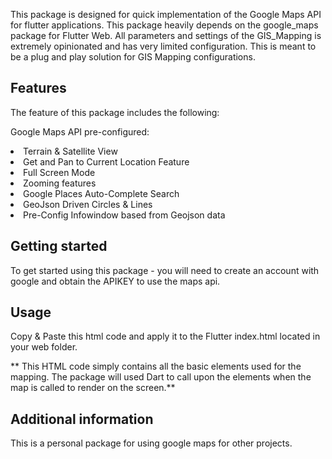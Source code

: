 <!-- 
This README describes the package. If you publish this package to pub.dev,
this README's contents appear on the landing page for your package.

For information about how to write a good package README, see the guide for
[writing package pages](https://dart.dev/guides/libraries/writing-package-pages). 

For general information about developing packages, see the Dart guide for
[creating packages](https://dart.dev/guides/libraries/create-library-packages)
and the Flutter guide for
[developing packages and plugins](https://flutter.dev/developing-packages). 
-->

This package is designed for quick implementation of the Google Maps API for flutter applications. This package heavily depends on the google_maps package for Flutter Web. All parameters and settings of the GIS_Mapping is extremely opinionated and has very limited configuration. This is meant to be a plug and play solution for GIS Mapping configurations. 

## Features

The feature of this package includes the following: 

Google Maps API pre-configured:

<li>Terrain & Satellite View</li>
<li>Get and Pan to Current Location Feature</li>
<li>Full Screen Mode</li>
<li>Zooming features</li>
<li>Google Places Auto-Complete Search</li>
<li>GeoJson Driven Circles & Lines</li>
<li>Pre-Config Infowindow based from Geojson data</li>

## Getting started

To get started using this package - you will need to create an account with google and obtain the APIKEY to use the maps api.

## Usage

Copy & Paste this html code and apply it to the Flutter index.html located in your web folder. 
 
** This HTML code simply contains all the basic elements used for the mapping. The package will used Dart to call upon the elements when the map is called to render on the screen.**


## Additional information

This is a personal package for using google maps for other projects.
